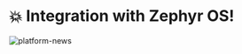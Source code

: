 # 💥 Integration with Zephyr OS!
![platform-news](https://github.com/blynkkk/news/assets/120122081/9eeb30cd-3d38-4dc1-88c1-e808cd8d94d4)


